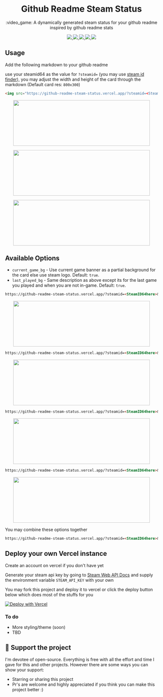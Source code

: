 <p align="center">
  <h1 align="center">Github Readme Steam Status</h1>
  <p align="center">:video_game: A dynamically generated steam status for your github readme inspired by github readme stats</p>
</p>
</p>
<p align="center">
  <a href="https://github.com/FN-FAL113/github-readme-steam-status/issues">
    <img src="https://img.shields.io/github/issues/FN-FAL113/github-readme-steam-status"/> 
  </a>
  <a href="https://github.com/FN-FAL113/github-readme-steam-status/pulls">
    <img src="https://img.shields.io/github/issues-pr/FN-FAL113/github-readme-steam-status"/> 
  </a>
  <a href="https://github.com/FN-FAL113/github-readme-steam-status/network/members">
    <img src="https://img.shields.io/github/forks/FN-FAL113/github-readme-steam-status"/> 
  </a>  
  <a href="https://github.com/FN-FAL113/github-readme-steam-status/stargazers">
    <img src="https://img.shields.io/github/stars/FN-FAL113/github-readme-steam-status"/> 
  </a>
  <a href="https://github.com/FN-FAL113/github-readme-steam-status/LICENSE">
    <img src="https://img.shields.io/github/license/FN-FAL113/github-readme-steam-status"/> 
  </a> 
</p>

## Usage

Add the following markdown to your github readme

use your steamid64 as the value for ```?steamid=``` (you may use [steam id finder](https://www.steamidfinder.com/)), you may adjust the width and height of the card through the markdown (Default card res: ```800x300```)

```md
<img src="https://github-readme-steam-status.vercel.app/?steamid=<SteamID64 here>" alt="" width="450px" height="150px" />
```

<p align="center">
  <img align="center" src="https://user-images.githubusercontent.com/88238718/198569064-1a0d0b74-ce85-4234-9cae-9a2092f3e1da.png" alt="" width="450px" height="150px" />
</p>

<p align="center">
  <img align="center" src="https://user-images.githubusercontent.com/88238718/198578892-dc1500e8-3cee-4ddf-a26a-ce2373025d0d.png" alt="" width="450px" height="150px" />
</p>

<p align="center">
  <img align="center" src="https://user-images.githubusercontent.com/88238718/198579269-c953e88f-09ce-4dca-bf26-28d83ccb0d3c.png" alt="" width="450px" height="150px" />
</p>

## Available Options

-   `current_game_bg` - Use current game banner as a partial background for the card else use steam logo. Default: `true`.
-   `last_played_bg` - Same description as above except its for the last game you played and when you are not in-game. Default: `true`.

```md
https://github-readme-steam-status.vercel.app/?steamid=<SteamID64here>&current_game_bg=false
```

<p align="center">
  <img align="center" src="https://user-images.githubusercontent.com/88238718/198583571-6feca268-525a-4944-929e-c6dc840a2f6e.png" alt="" width="450px" height="150px" />
</p>

```md
https://github-readme-steam-status.vercel.app/?steamid=<SteamID64here>&current_game_bg=true
```

<p align="center">
  <img align="center" src="https://user-images.githubusercontent.com/88238718/198583554-586b31c4-4d12-42a8-8380-774bf4cb32a2.png" alt="" width="450px" height="150px" />
</p>

```md
https://github-readme-steam-status.vercel.app/?steamid=<SteamID64here>&last_played_bg=false
```

<p align="center">
  <img align="center" src="https://user-images.githubusercontent.com/88238718/198580533-05e4d791-96ca-4f4e-9589-213e9130de94.png" alt="" width="450px" height="150px" />
</p>

```md
https://github-readme-steam-status.vercel.app/?steamid=<SteamID64here>&last_played_bg=true
```

<p align="center">
  <img align="center" src="https://user-images.githubusercontent.com/88238718/198580199-4758f2a2-38bc-436b-9265-aaf3010ad998.png" alt="" width="450px" height="150px" />
</p>

You may combine these options together
```md
https://github-readme-steam-status.vercel.app/?steamid=<SteamID64here>&current_game_bg=true&last_played_bg=true
```

## Deploy your own Vercel instance

Create an account on vercel if you don't have yet

Generate your steam api key by going to [Steam Web API Docs](https://steamcommunity.com/dev) and supply the environment variable ```STEAM_API_KEY``` with your own

You may fork this project and deploy it to vercel or click the deploy button below which does most of the stuffs for you

[![Deploy with Vercel](https://vercel.com/button)](https://vercel.com/new/clone?repository-url=https%3A%2F%2Fgithub.com%2FFN-FAL113%2Fgithub-readme-steam-status&env=STEAM_API_KEY)

### To do
- More styling/theme (soon)
- TBD

## :sparkling_heart: Support the project

I'm devotee of open-source. Everything is free with all the effort and time I gave for this and other projects. However there are some ways you can show your support:

- Starring or sharing this project
- Pr's are welcome and highly appreciated if you think you can make this project better :)
